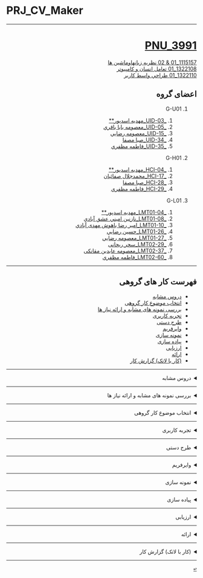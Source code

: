 # PRJ_CV_Maker

--------------
<div dir="rtl">
 
<a name="TOC"></a> 
# [PNU_3991](https://github.com/AliRazavi-edu/PNU_3991#TOC)

[1115157_01 & 02 نظريه زبانهاوماشين ها ](https://github.com/mim-asadpour/PNU_3991_AR/tree/main/Theory-of-Languages-and-Machines)
<br>
[1322108_01 تعامل انسان و كامپيوتر ](https://github.com/mim-asadpour/PNU_3991_AR/tree/main/HumanComputerInteraction)
<br>
[1322110_01 طراحي واسط كاربر ](https://github.com/mim-asadpour/PNU_3991_AR/tree/main/UserInterfaceDesgin)


## اعضای گروه


1. G-U01
    1. [_UID-03_مهديه اسدپور**](https://github.com/AliRazavi-edu/PNU_3991/tree/master/_BSc/UserInterfaceDesgin/03_%D9%85%D9%87%D8%AF%D9%8A%D9%87%20%D8%A7%D8%B3%D8%AF%D9%BE%D9%88%D8%B1)    
    1. [_UID-05_معصومه بابا باقري](https://github.com/AliRazavi-edu/PNU_3991/tree/master/_BSc/UserInterfaceDesgin/05_%D9%85%D8%B9%D8%B5%D9%88%D9%85%D9%87%20%D8%A8%D8%A7%D8%A8%D8%A7%20%D8%A8%D8%A7%D9%82%D8%B1%D9%8A)    
    1. [_UID-15_معصومه رضايي](https://github.com/AliRazavi-edu/PNU_3991/tree/master/_BSc/UserInterfaceDesgin/15_%D9%85%D8%B9%D8%B5%D9%88%D9%85%D9%87%20%D8%B1%D8%B6%D8%A7%D9%8A%D9%8A)    
    1. [_UID-34_صبا مصفا](https://github.com/AliRazavi-edu/PNU_3991/tree/master/_BSc/UserInterfaceDesgin/34_%D8%B5%D8%A8%D8%A7%20%D9%85%D8%B5%D9%81%D8%A7)    
    1. [_UID-35_فاطمه مظفري](https://github.com/AliRazavi-edu/PNU_3991/tree/master/_BSc/UserInterfaceDesgin/35_%D9%81%D8%A7%D8%B7%D9%85%D9%87%20%D9%85%D8%B8%D9%81%D8%B1%D9%8A)    
    
1. G-H01
    1. [_HCI-04_مهديه اسدپور**](https://github.com/AliRazavi-edu/PNU_3991/tree/master/_BSc/HumanComputerInteraction/04_%D9%85%D9%87%D8%AF%D9%8A%D9%87%20%D8%A7%D8%B3%D8%AF%D9%BE%D9%88%D8%B1)
    1. [_HCI-17_محمدجلال صفائيان](https://github.com/AliRazavi-edu/PNU_3991/tree/master/_BSc/HumanComputerInteraction/17_%D9%85%D8%AD%D9%85%D8%AF%D8%AC%D9%84%D8%A7%D9%84%20%D8%B5%D9%81%D8%A7%D8%A6%D9%8A%D8%A7%D9%86)
    1. [_HCI-28_صبا مصفا](https://github.com/AliRazavi-edu/PNU_3991/tree/master/_BSc/HumanComputerInteraction/28_%D8%B5%D8%A8%D8%A7%20%D9%85%D8%B5%D9%81%D8%A7)    
    1. [_HCI-29_فاطمه مظفري](https://github.com/AliRazavi-edu/PNU_3991/tree/master/_BSc/HumanComputerInteraction/29_%D9%81%D8%A7%D8%B7%D9%85%D9%87%20%D9%85%D8%B8%D9%81%D8%B1%D9%8A)
   
1. G-L01
    1. [_LMT01-04_مهديه اسدپور**](https://github.com/AliRazavi-edu/PNU_3991/tree/master/_BSc/Theory-of-Languages-and-Machines/_1115157_01/04_%D9%85%D9%87%D8%AF%D9%8A%D9%87%20%D8%A7%D8%B3%D8%AF%D9%BE%D9%88%D8%B1)    
    1. [_LMT01-08_نازنين اميني عشق آبادي](https://github.com/AliRazavi-edu/PNU_3991/tree/master/_BSc/Theory-of-Languages-and-Machines/_1115157_01/08_%D9%86%D8%A7%D8%B2%D9%86%D9%8A%D9%86%20%D8%A7%D9%85%D9%8A%D9%86%D9%8A%20%D8%B9%D8%B4%D9%82%20%D8%A7%D8%A8%D8%A7%D8%AF%D9%8A)  
     1. [_LMT01-10_امیر رضا باهوش مهدی آبادي](https://github.com/AliRazavi-edu/PNU_3991/tree/master/_BSc/Theory-of-Languages-and-Machines/_1115157_01/10_%D8%A7%D9%85%D9%8A%D8%B1%D8%B1%D8%B6%D8%A7%20%D8%A8%D8%A7%D9%87%D9%88%D8%B4%20%D9%85%D9%87%D8%AF%D9%8A%20%D8%A2%D8%A8%D8%A7%D8%AF%D9%8A) 
     1. [_LMT01-26_حسین رضايي](https://github.com/AliRazavi-edu/PNU_3991/tree/master/_BSc/Theory-of-Languages-and-Machines/_1115157_01/26_%D8%AD%D8%B3%D9%8A%D9%86%20%D8%B1%D8%B6%D8%A7%D8%A6%D9%8A)    
    1. [_LMT01-27_معصومه رضايي](https://github.com/AliRazavi-edu/PNU_3991/tree/master/_BSc/Theory-of-Languages-and-Machines/_1115157_01/27_%D9%85%D8%B9%D8%B5%D9%88%D9%85%D9%87%20%D8%B1%D8%B6%D8%A7%D9%8A%D9%8A)
     1. [_LMT02-29_سحر ریحانی](https://github.com/AliRazavi-edu/PNU_3991/tree/master/_BSc/Theory-of-Languages-and-Machines/_1115157_02/29_%D8%B3%D8%AD%D8%B1%20%D8%B1%D9%8A%D8%AD%D8%A7%D9%86%D9%8A)  
    1. [_LMT02-37_معصومه عابدين مقانکی](https://github.com/AliRazavi-edu/PNU_3991/tree/master/_BSc/Theory-of-Languages-and-Machines/_1115157_02/37_%D9%85%D8%B9%D8%B5%D9%88%D9%85%D9%87%20%D8%B9%D8%A7%D8%A8%D8%AF%D9%8A%D9%86%20%D9%85%D9%82%D8%A7%D9%86%D9%83%D9%8A)    
    1. [_LMT02-60_فاطمه مظفري](https://github.com/AliRazavi-edu/PNU_3991/tree/master/_BSc/Theory-of-Languages-and-Machines/_1115157_02/60_%D9%81%D8%A7%D8%B7%D9%85%D9%87%20%D9%85%D8%B8%D9%81%D8%B1%D9%8A)    

--------------
##  فهرست کار های گروهی
- [دروس مشابه](#RelatedCourses)
- [انتخاب موضوع کار گروهی](#RelatedTopic)
- [بررسی نمونه های مشابه و ارائه نیاز ها  ](#RelatedNeedsanalysis)
- [تجربه کاربری](#RelatedUserexperience)
- [طرح دستی](#RelatedManualdesine)
- [وایرفریم](#RelatedWireframe)
- [نمونه سازی](#RelatedSampling)
- [پیاده سازی](#RelatedImplementation)
- [ارزیابی](#RelatedAssessment)
- [ارائه](#RelatedPresentation)
- [(کار با لاتک) گزارش کار](#RelatedLatex)


------------------
 <a name="RelatedCourses"></a>
 <details>
    <summary>دروس مشابه</summary> 
  
> ## دروس مشابه
- [ دانشگاه ستندفورد کالیفرنیا مشابه درس نظریه زبان ها و ماشین ها](https://online.stanford.edu/courses/soe-ycsautomata-automata-theory)
- [دانشگاه سَن دیگو کالیفرنیا مشابه درس طراحی تعامل انسان و کامپیوتر](https://www.coursera.org/specializations/interaction-design)
- [دانشگاه مینه سوتا مشابه درس طراحی واسط کاربر](https://www.coursera.org/specializations/user-interface-design)


[<kbd>↩</kbd>](#TOC)
</details>

------------------
 <a name="RelatedNeedsanalysis"></a>
 <details>
    <summary>بررسی نمونه های مشابه و ارائه نیاز ها </summary> 
  
> ## بررسی نمونه های مشابه و ارائه نیاز ها 
- [ بررسی چند رزومه ساز ](others.pdf)
- [ ارائه نیاز ها ](needs.pdf)



[<kbd>↩</kbd>](#TOC)
</details>

-----------------
<a name="RelatedTopic"></a>
<details>
  <summary>انتخاب موضوع کار گروهی</summary>
  
> ## انتخاب موضوع کار گروهی
- [ساخت یک رزومه ساز ](https://www.indeed.com/career-advice/resumes-cover-letters/what-is-a-cv)
  
[<kbd>↩</kbd>](#TOC)
</details>

----------------
<a name="RelatedUserexperience"></a>
<details>
    <summary>تجربه کاربری</summary>
  
 > ## تجربه کاربری
 - [دانلود pdf](userexperience.pdf)
 
[<kbd>↩</kbd>](#TOC)
</details>

---------------
<a name="RelatedManualdesine"></a>
<details>
    <summary>طرح دستی</summary>
  
 > ## طرح دستی
 - [طرح دستی اولیه](Manualdesine1.pdf)
 - [طرح دستی اصلاح شده]()
  
[<kbd>↩</kbd>](#TOC)
</details>

---------------
<a name="RelatedWireframe"></a>
<details>
    <summary>وایرفریم</summary>
  
 > ## وایرفریم
 - [دانلود pdf](wireframe.pdf)
 
 >دانلود jpg
  - [صفحه اول](page1wireframe.jpg)
  - [صفحه دو و سه](page2wireframe.jpg)
  - [صفحه آخر](page3wireframe.jpg)
  
  
 
 
  
[<kbd>↩</kbd>](#TOC)
</details>

---------------
<a name="RelatedManualdesine"></a>
<details>
    <summary>نمونه سازی</summary>
  
 > ## نمونه سازی
 - [دانلود pdf](sampling.pdf)
  
[<kbd>↩</kbd>](#TOC)
</details>

---------------
<a name="RelatedImplementation"></a>
<details>
    <summary>پیاده سازی</summary>
  
 > ## پیاده سازی
 - [پیاده سازی اولیه و ابتدایی](https://github.com/mim-asadpour/resume-generator)
 - [بررسی طراحی اولیه](redesine.pdf)
 - [پیاده سازی نهایی و اصلاح شده ](https://github.com/amirrezaBahoush/resume-generator)
  
  
[<kbd>↩</kbd>](#TOC)
</details>

---------------
<a name="RelatedAssessment"></a>
<details>
    <summary>ارزیابی</summary>
  
 > ## ارزیابی
 - [دانلود pdf]()
  
[<kbd>↩</kbd>](#TOC)
</details>

---------------
<a name="RelatedPresentation"></a>
<details>
    <summary>ارائه</summary>
  
 > ## ارائه
 

  
[<kbd>↩</kbd>](#TOC)
</details>

---------------

<a name="RelatedLatex"></a>
<details>
    <summary>(کار با لاتک) گزارش کار</summary>
  
 > ## (کار با لاتک) گزارش کار
 - [ فایل تک ](workreport.tex)
 - [ فایل pdf ](workreport.pdf)
[<kbd>↩</kbd>](#TOC)
</details>

---------------

</details>

[<kbd>↩</kbd>](#TOC)

</div>
